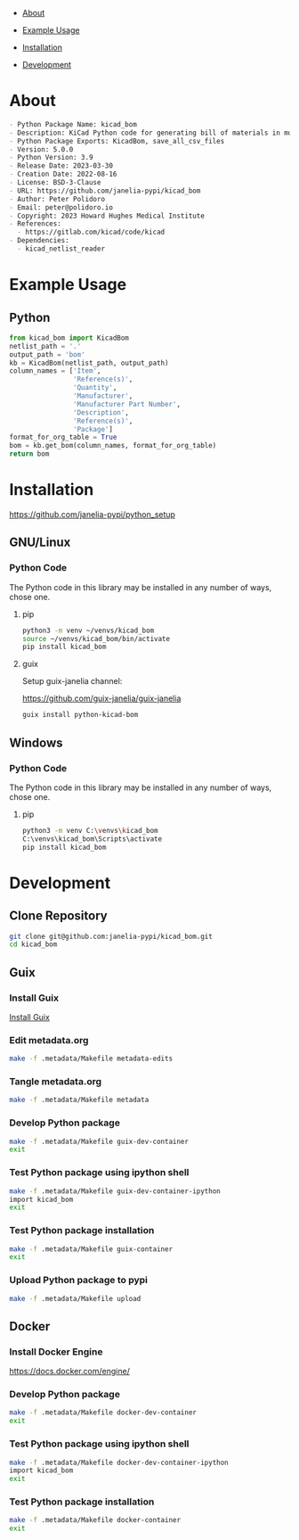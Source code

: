 - [About](#org419f884)
- [Example Usage](#org53d962a)
- [Installation](#org0083973)
- [Development](#orge365ed6)

    <!-- This file is generated automatically from metadata -->
    <!-- File edits may be overwritten! -->


<a id="org419f884"></a>

# About

```markdown
- Python Package Name: kicad_bom
- Description: KiCad Python code for generating bill of materials in multiple formats.
- Python Package Exports: KicadBom, save_all_csv_files
- Version: 5.0.0
- Python Version: 3.9
- Release Date: 2023-03-30
- Creation Date: 2022-08-16
- License: BSD-3-Clause
- URL: https://github.com/janelia-pypi/kicad_bom
- Author: Peter Polidoro
- Email: peter@polidoro.io
- Copyright: 2023 Howard Hughes Medical Institute
- References:
  - https://gitlab.com/kicad/code/kicad
- Dependencies:
  - kicad_netlist_reader
```


<a id="org53d962a"></a>

# Example Usage


## Python

```python
from kicad_bom import KicadBom
netlist_path = '.'
output_path = 'bom'
kb = KicadBom(netlist_path, output_path)
column_names = ['Item',
                'Reference(s)',
                'Quantity',
                'Manufacturer',
                'Manufacturer Part Number',
                'Description',
                'Reference(s)',
                'Package']
format_for_org_table = True
bom = kb.get_bom(column_names, format_for_org_table)
return bom
```


<a id="org0083973"></a>

# Installation

<https://github.com/janelia-pypi/python_setup>


## GNU/Linux


### Python Code

The Python code in this library may be installed in any number of ways, chose one.

1.  pip

    ```sh
    python3 -m venv ~/venvs/kicad_bom
    source ~/venvs/kicad_bom/bin/activate
    pip install kicad_bom
    ```

2.  guix

    Setup guix-janelia channel:
    
    <https://github.com/guix-janelia/guix-janelia>
    
    ```sh
    guix install python-kicad-bom
    ```


## Windows


### Python Code

The Python code in this library may be installed in any number of ways, chose one.

1.  pip

    ```sh
    python3 -m venv C:\venvs\kicad_bom
    C:\venvs\kicad_bom\Scripts\activate
    pip install kicad_bom
    ```


<a id="orge365ed6"></a>

# Development


## Clone Repository

```sh
git clone git@github.com:janelia-pypi/kicad_bom.git
cd kicad_bom
```


## Guix


### Install Guix

[Install Guix](https://guix.gnu.org/manual/en/html_node/Binary-Installation.html)


### Edit metadata.org

```sh
make -f .metadata/Makefile metadata-edits
```


### Tangle metadata.org

```sh
make -f .metadata/Makefile metadata
```


### Develop Python package

```sh
make -f .metadata/Makefile guix-dev-container
exit
```


### Test Python package using ipython shell

```sh
make -f .metadata/Makefile guix-dev-container-ipython
import kicad_bom
exit
```


### Test Python package installation

```sh
make -f .metadata/Makefile guix-container
exit
```


### Upload Python package to pypi

```sh
make -f .metadata/Makefile upload
```


## Docker


### Install Docker Engine

<https://docs.docker.com/engine/>


### Develop Python package

```sh
make -f .metadata/Makefile docker-dev-container
exit
```


### Test Python package using ipython shell

```sh
make -f .metadata/Makefile docker-dev-container-ipython
import kicad_bom
exit
```


### Test Python package installation

```sh
make -f .metadata/Makefile docker-container
exit
```